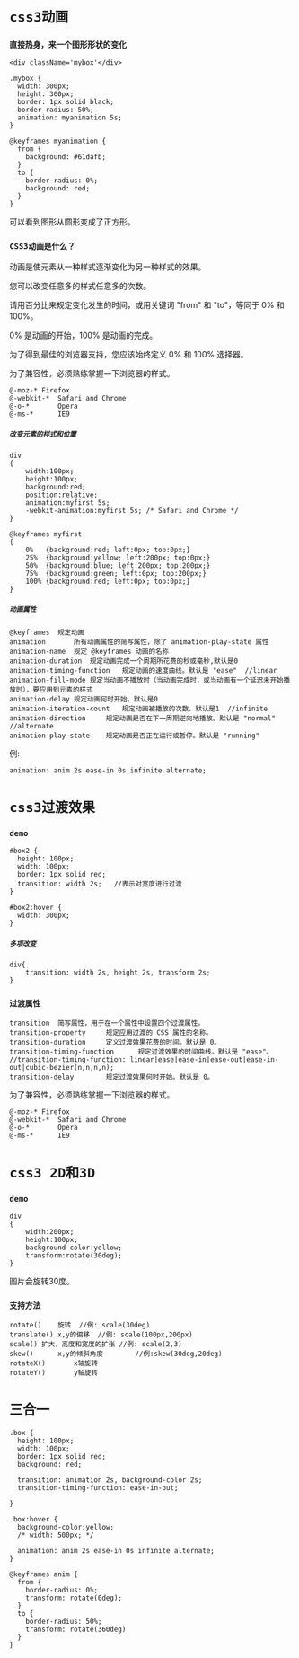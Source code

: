 # `css3动画`

### `直接热身，来一个图形形状的变化`

```
<div className='mybox'</div>
```

```
.mybox {
  width: 300px;
  height: 300px;
  border: 1px solid black;
  border-radius: 50%;
  animation: myanimation 5s;
}

@keyframes myanimation {
  from {
    background: #61dafb;
  }
  to {
    border-radius: 0%;
    background: red;
  }
}
```
可以看到图形从圆形变成了正方形。


### `CSS3动画是什么？`

动画是使元素从一种样式逐渐变化为另一种样式的效果。

您可以改变任意多的样式任意多的次数。

请用百分比来规定变化发生的时间，或用关键词 "from" 和 "to"，等同于 0% 和 100%。

0% 是动画的开始，100% 是动画的完成。

为了得到最佳的浏览器支持，您应该始终定义 0% 和 100% 选择器。

为了兼容性，必须熟练掌握一下浏览器的样式。

```
@-moz-*	Firefox
@-webkit-*	Safari and Chrome
@-o-*		Opera
@-ms-*		IE9
```

##### `改变元素的样式和位置`

```
div
{
	width:100px;
	height:100px;
	background:red;
	position:relative;
	animation:myfirst 5s;
	-webkit-animation:myfirst 5s; /* Safari and Chrome */
}

@keyframes myfirst
{
	0%   {background:red; left:0px; top:0px;}
	25%  {background:yellow; left:200px; top:0px;}
	50%  {background:blue; left:200px; top:200px;}
	75%  {background:green; left:0px; top:200px;}
	100% {background:red; left:0px; top:0px;}
}
```
##### `动画属性`

```
@keyframes	规定动画
animation		所有动画属性的简写属性，除了 animation-play-state 属性
animation-name	规定 @keyframes 动画的名称 
animation-duration	规定动画完成一个周期所花费的秒或毫秒,默认是0
animation-timing-function	规定动画的速度曲线。默认是 "ease"  //linear
animation-fill-mode	规定当动画不播放时（当动画完成时，或当动画有一个延迟未开始播放时），要应用到元素的样式
animation-delay	规定动画何时开始。默认是0
animation-iteration-count	规定动画被播放的次数。默认是1  //infinite
animation-direction		规定动画是否在下一周期逆向地播放。默认是 "normal" //alternate
animation-play-state	规定动画是否正在运行或暂停。默认是 "running"
```

例:

```
animation: anim 2s ease-in 0s infinite alternate; 
```
# `css3过渡效果`

### `demo`

```
#box2 {
  height: 100px;
  width: 100px;
  border: 1px solid red;
  transition: width 2s;   //表示对宽度进行过渡
}

#box2:hover {
  width: 300px;
}
```

##### `多项改变`

```
div{
	transition: width 2s, height 2s, transform 2s;
}	
```

### `过渡属性`

```
transition	简写属性，用于在一个属性中设置四个过渡属性。
transition-property		规定应用过渡的 CSS 属性的名称。
transition-duration		定义过渡效果花费的时间。默认是 0。
transition-timing-function		规定过渡效果的时间曲线。默认是 "ease"。 //transition-timing-function: linear|ease|ease-in|ease-out|ease-in-out|cubic-bezier(n,n,n,n);
transition-delay		规定过渡效果何时开始。默认是 0。
```

为了兼容性，必须熟练掌握一下浏览器的样式。

```
@-moz-*	Firefox
@-webkit-*	Safari and Chrome
@-o-*		Opera
@-ms-*		IE9
```

# `css3 2D和3D`

### `demo`

```
div
{
	width:200px;
	height:100px;
	background-color:yellow;
	transform:rotate(30deg);
}
```

图片会旋转30度。

### `支持方法`

```
rotate() 	旋转 	//例: scale(30deg)
translate()	x,y的偏移	//例: scale(100px,200px)
scale()	扩大，高度和宽度的扩张 //例: scale(2,3)
skew()		x,y的倾斜角度		//例:skew(30deg,20deg)
rotateX()		x轴旋转
rotateY()		y轴旋转
```



# `三合一`

```
.box {
  height: 100px;
  width: 100px;
  border: 1px solid red;
  background: red;

  transition: animation 2s, background-color 2s;  
  transition-timing-function: ease-in-out; 
  
}

.box:hover {
  background-color:yellow;
  /* width: 500px; */

  animation: anim 2s ease-in 0s infinite alternate; 
}

@keyframes anim {
  from {
    border-radius: 0%;
    transform: rotate(0deg);
  }
  to {
    border-radius: 50%;
    transform: rotate(360deg)
  }
}
```
	
 



	
